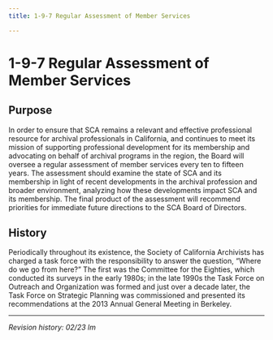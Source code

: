 ```yaml
---
title: 1-9-7 Regular Assessment of Member Services

---
```


# 1-9-7 Regular Assessment of Member Services

## Purpose
In order to ensure that SCA remains a relevant and effective professional resource for archival professionals in California, and continues to meet its mission of supporting professional development for its membership and advocating on behalf of archival programs in the region, the Board will oversee a regular assessment of member services every ten to fifteen years. The assessment should examine the state of SCA and its membership in light of recent developments in the archival profession and broader environment, analyzing how these developments impact SCA and its membership. The final product of the assessment will recommend priorities for immediate future directions to the SCA Board of Directors. 

## History
Periodically throughout its existence, the Society of California Archivists has charged a task force with the responsibility to answer the question, “Where do we go from here?” The first was the Committee for the Eighties, which conducted its surveys in the early 1980s; in the late 1990s the Task Force on Outreach and Organization was formed and just over a decade later, the Task Force on Strategic Planning was commissioned and presented its recommendations at the 2013 Annual General Meeting in Berkeley. 

***

_Revision history: 02/23 lm_

